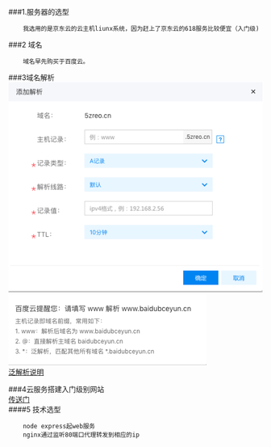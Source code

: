 ###1.服务器的选型     
```
	我选用的是京东云的云主机liunx系统，因为赶上了京东云的618服务比较便宜（入门级)
```
###2 域名       
```
	域名早先购买于百度云。
```
###3域名解析    
![解析](https://github.com/awabuda/my_weixin/blob/master/img/jiexi.png)    
![解析说明](https://github.com/awabuda/my_weixin/blob/master/img/jxsm.png)    	
[泛解析说明](https://baike.baidu.com/item/%E6%B3%9B%E5%9F%9F%E5%90%8D%E8%A7%A3%E6%9E%90/9845966?fr=aladdin&fromid=5787239&fromtitle=%E6%B3%9B%E8%A7%A3%E6%9E%90)

###4云服务搭建入门级别网站    
[传送门](https://www.jdcloud.com/help/detail/572/isCatalog/1)    
####5 技术选型     
```
	node express起web服务 
	nginx通过监听80端口代理转发到相应的ip
```


